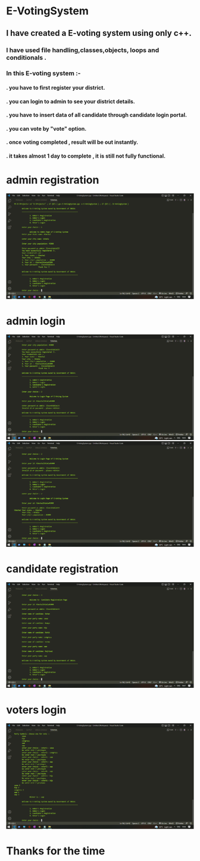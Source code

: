# E-VotingSystem
## I have created a E-voting system using only c++.
### I have used file handling,classes,objects, loops and conditionals .
### In this E-voting system :-
#### . you have to first register your district.
#### . you can login to admin to see your district details.
#### . you have to insert data of all candidate through candidate login portal.
#### . you can vote by "vote" option.
#### . once voting completed , result will be out instantly.
#### . it takes almost 1 day to complete , it is still not fully functional.
# admin registration
![E-voting](https://github.com/AbhishekKumar0313/E-VotingSystem/blob/main/Screenshot%20(9).png)
# admin login
![E-voting](https://github.com/AbhishekKumar0313/E-VotingSystem/blob/main/Screenshot%20(10).png)
![E-voting](https://github.com/AbhishekKumar0313/E-VotingSystem/blob/main/Screenshot%20(11).png)
# candidate registration
![E-voting](https://github.com/AbhishekKumar0313/E-VotingSystem/blob/main/Screenshot%20(12).png)
# voters login
![E-voting](https://github.com/AbhishekKumar0313/E-VotingSystem/blob/main/Screenshot%20(13).png)

# Thanks for the time
